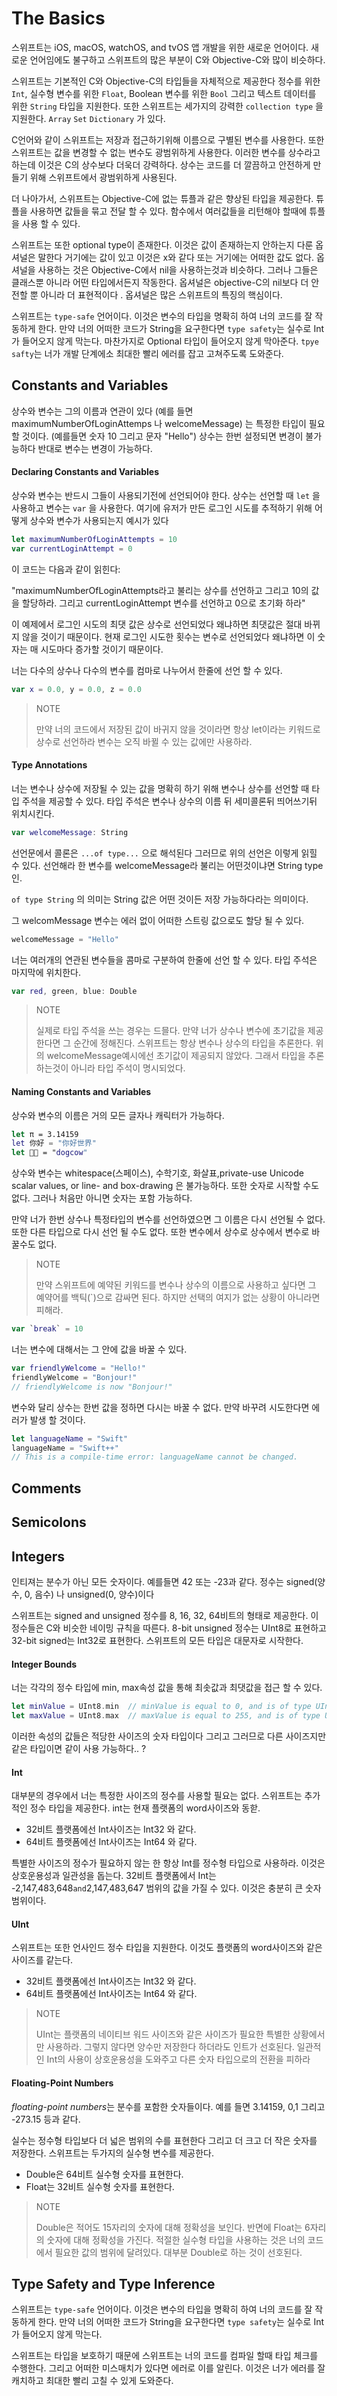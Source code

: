 # The Basics

스위프트는 iOS, macOS, watchOS, and tvOS 앱 개발을 위한 새로운 언어이다. 새로운 언어임에도 불구하고 스위프트의 많은 부분이 C와 Objective-C와 많이 비슷하다.

스위프트는 기본적인 C와 Objective-C의 타입들을 자체적으로 제공한다 정수를 위한 `Int`, 실수형 변수를 위한 `Float`, Boolean 변수를 위한 `Bool` 그리고  텍스트 데이터를 위한 `String` 타입을 지원한다. 또한 스위프트는 세가지의 강력한 `collection type` 을 지원한다. `Array` `Set` `Dictionary` 가 있다.

C언어와 같이 스위프트는 저장과 접근하기위해 이름으로 구별된 변수를 사용한다. 또한 스위프트는 값을 변경할 수 없는 변수도 광범위하게 사용한다. 이러한 변수를 상수라고 하는데 이것은 C의 상수보다 더욱더 강력하다. 상수는 코드를 더 깔끔하고 안전하게 만들기 위해 스위프트에서 광범위하게 사용된다. 

더 나아가서, 스위프트는 Objective-C에 없는 튜플과 같은 향상된 타입을 제공한다. 튜플을 사용하면 값들을 묶고 전달 할 수 있다. 함수에서 여러값들을 리턴해야 할때에 튜플을 사용 할 수 있다.  

스위프트는 또한 optional type이 존재한다. 이것은 값이 존재하는지 안하는지 다룬 옵셔널은 말한다 거기에는 값이 있고 이것은 x와 같다 또는 거기에는 어떠한 값도 없다. 옵셔널을 사용하는 것은 Objective-C에서 nil을 사용하는것과 비슷하다. 그러나 그들은 클래스뿐 아니라 어떤 타입에서든지 작동한다.  옵셔널은 objective-C의 nil보다 더 안전할 뿐 아니라 더 표현적이다 . 옵셔널은 많은 스위프트의 특징의 핵심이다.

스위프트는 `type-safe` 언어이다. 이것은 변수의 타입을 명확히 하여 너의 코드를 잘 작동하게 한다. 만약 너의 어떠한 코드가 String을 요구한다면 `type safety`는 실수로 Int가 들어오지 않게 막는다. 마찬가지로 Optional 타입이 들어오지 않게 막아준다. `tpye safty`는 너가 개발 단계에소 최대한 빨리 에러를 잡고 고쳐주도록 도와준다.



## Constants and Variables

상수와 변수는 그의 이름과 연관이 있다 (예를 들면 maximumNumberOfLoginAttemps 나 welcomeMessage) 는 특정한 타입이 필요할 것이다. (예를들면 숫자 10 그리고 문자 "Hello") 상수는 한번 설정되면 변경이 불가능하다 반대로 변수는 변경이 가능하다.

#### Declaring Constants and Variables

상수와 변수는 반드시 그들이 사용되기전에 선언되어야 한다. 상수는 선언할 때 `let` 을 사용하고 변수는 `var` 을 사용한다. 여기에 유저가 만든 로그인 시도를 추적하기 위해 어떻게 상수와 변수가 사용되는지 예시가 있다 

```swift
let maximumNumberOfLoginAttempts = 10
var currentLoginAttempt = 0
```

이 코드는 다음과 같이 읽힌다:

"maximumNumberOfLoginAttempts라고 불리는 상수를 선언하고 그리고 10의 값을 할당하라. 그리고 currentLoginAttempt 변수를 선언하고 0으로 초기화 하라"

이 예제에서 로그인 시도의 최댓 값은 상수로 선언되었다 왜냐하면 최댓값은 절대 바뀌지 않을 것이기 때문이다. 현재 로그인 시도한 횟수는 변수로 선언되었다 왜냐하면 이 숫자는 매 시도마다 증가할 것이기 때문이다.

너는 다수의 상수나 다수의 변수를 컴마로 나누어서 한줄에 선언 할 수 있다.

``` swift
var x = 0.0, y = 0.0, z = 0.0
```

> NOTE
>
> 만약 너의 코드에서 저장된 값이 바귀지 않을 것이라면 항상 let이라는 키워드로 상수로 선언하라 변수는 오직 바뀔 수 있는 값에만 사용하라.



#### Type Annotations

너는 변수나 상수에 저장될 수 있는 값을 명확히 하기 위해 변수나 상수를 선언할 때 타입 주석을 제공할 수 있다. 타입 주석은 변수나 상수의 이름 뒤 세미콜론뒤 띄어쓰기뒤 위치시킨다. 

```swift
var welcomeMessage: String
```

선언문에서 콜론은 `...of type...` 으로 해석된다 그러므로 위의 선언은 이렇게 읽힐 수 있다. 선언해라 한 변수를 welcomeMessage라 불리는 어떤것이냐면 String type인.

`of type String` 의 의미는 String 값은 어떤 것이든 저장 가능하다라는 의미이다. 

그 welcomMessage 변수는 에러 없이 어떠한 스트링 값으로도 할당 될 수 있다. 

``` swift
welcomeMessage = "Hello"
```

너는 여러개의 연관된 변수들을 콤마로 구분하여 한줄에 선언 할 수 있다. 타입 주석은 마지막에 위치한다.

``` swift
var red, green, blue: Double
```

> NOTE
>
> 실제로 타입 주석을 쓰는 경우는 드믈다. 만약 너가 상수나 변수에 초기값을 제공한다면 그 순간에 정해진다. 스위프트는 항상 변수나 상수의 타입을 추론한다. 위의 welcomeMessage예시에선 초기값이 제공되지 않았다. 그래서 타입을 추론하는것이 아니라 타입 주석이 명시되었다. 

#### Naming Constants and Variables

상수와 변수의 이름은 거의 모든 글자나 캐릭터가 가능하다. 

```swift
let π = 3.14159
let 你好 = "你好世界"
let 🐶🐮 = "dogcow"
```

상수와 변수는 whitespace(스페이스), 수학기호, 화살표,private-use Unicode scalar values, or line- and box-drawing 은 불가능하다. 또한 숫자로 시작할 수도 없다. 그러나 처음만 아니면 숫자는 포함 가능하다.

만약 너가 한번 상수나 특정타입의 변수를 선언하였으면 그 이름은 다시 선언될 수 없다. 또한 다른 타입으로 다시 선언 될 수도 없다. 또한 변수에서 상수로 상수에서 변수로 바꿀수도 없다. 

> NOTE
>
> 만약 스위프트에 예약된 키워드를 변수나 상수의 이름으로 사용하고 싶다면 그 예약어를 백틱(`)으로 감싸면 된다. 하지만 선택의 여지가 없는 상황이 아니라면 피해라. 

``` swift
var `break` = 10
```

너는 변수에 대해서는 그 안에 값을 바꿀 수 있다.

```swift
var friendlyWelcome = "Hello!"
friendlyWelcome = "Bonjour!"
// friendlyWelcome is now "Bonjour!"
```

변수와 달리 상수는 한번 값을 정하면 다시는 바꿀 수 없다. 만약 바꾸려 시도한다면 에러가 발생 할 것이다.

```swift
let languageName = "Swift"
languageName = "Swift++"
// This is a compile-time error: languageName cannot be changed.
```



## Comments

## Semicolons

## Integers

인티져는 분수가 아닌 모든 숫자이다. 예를들면 42 또는 -23과 같다. 정수는 signed(양수, 0, 음수) 나 unsigned(0, 양수)이다

스위프트는 signed and unsigned 정수를 8, 16, 32, 64비트의 형태로 제공한다. 이 정수들은 C와 비슷한 네이밍 규칙을 따른다. 8-bit unsigned 정수는 UInt8로 표현하고 32-bit signed는 Int32로 표현한다.  스위프트의 모든 타입은 대문자로 시작한다.

#### Integer Bounds

너는 각각의 정수 타입에 min, max속성 값을 통해 최솟값과 최댓값을 접근 할 수 있다. 

``` swift
let minValue = UInt8.min  // minValue is equal to 0, and is of type UInt8
let maxValue = UInt8.max  // maxValue is equal to 255, and is of type UInt8
```

이러한 속성의 값들은 적당한 사이즈의 숫자 타입이다 그리고 그러므로 다른 사이즈지만 같은 타입이면 같이 사용 가능하다.. ?

#### Int

대부분의 경우에서 너는 특정한 사이즈의 정수를 사용할 필요는 없다. 스위프트는 추가적인 정수 타입을 제공한다.  int는 현재 플랫폼의 word사이즈와 동핟. 

- 32비트 플랫폼에선 Int사이즈는 Int32 와 같다.
- 64비트 플랫폼에선 Int사이즈는 Int64 와 같다.

특별한 사이즈의 정수가 필요하지 않는 한 항상 Int를 정수형 타입으로 사용하라. 이것은 상호운용성과 일관성을 돕는다. 32비트 플랫폼에서 Int는 -2,147,483,648` and `2,147,483,647 범위의 값을 가질 수 있다. 이것은 충분히 큰 숫자 범위이다.



#### UInt

스위프트는 또한 언사인드 정수 타입을 지원한다. 이것도 플랫폼의 word사이즈와 같은 사이즈를 같는다.

- 32비트 플랫폼에선 Int사이즈는 Int32 와 같다.
- 64비트 플랫폼에선 Int사이즈는 Int64 와 같다.

> NOTE
>
> UInt는 플랫폼의 네이티브 워드 사이즈와 같은 사이즈가 필요한 특별한 상황에서만 사용하라. 그렇지 않다면 양수만 저장한다 하더라도 인트가 선호된다. 일관적인 Int의 사용이 상호운용성을 도와주고 다른 숫자 타입으로의 전환을 피하라



#### Floating-Point Numbers

*floating-point numbers*는 분수를 포함한 숫자들이다. 예를 들면 3.14159, 0,1 그리고 -273.15 등과 같다. 

실수는 정수형 타입보다 더 넓은 범위의 수를 표현한다 그리고 더 크고 더 작은 숫자를 저장한다. 스위프트는 두가지의 실수형 변수를 제공한다. 

- Double은 64비트 실수형 숫자를 표현한다.
- Float는 32비트 실수형 숫자를 표현한다.

> NOTE
>
> Double은 적어도 15자리의 숫자에 대해 정확성을 보인다. 반면에 Float는 6자리의 숫자에 대해 정확성을 가진다. 적절한 실수형 타입을 사용하는 것은 너의 코드에서 필요한 값의 범위에 달려있다. 대부분 Double로 하는 것이 선호된다.



## Type Safety and Type Inference

스위프트는 `type-safe` 언어이다. 이것은 변수의 타입을 명확히 하여 너의 코드를 잘 작동하게 한다. 만약 너의 어떠한 코드가 String을 요구한다면 `type safety`는 실수로 Int가 들어오지 않게 막는다. 

스위프트는 타입을 보호하기 때문에 스위프트는 너의 코드를 컴파일 할때 타입 체크를 수행한다. 그리고 어떠한 미스매치가 있다면 에러로 이를 알린다. 이것은 너가 에러를 잘 캐치하고 최대한 빨리 고칠 수 있게 도와준다. 











